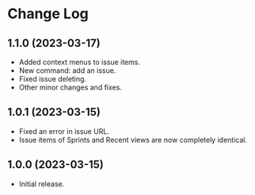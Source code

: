 # Change Log

## 1.1.0 (2023-03-17)

- Added context menus to issue items.
- New command: add an issue.
- Fixed issue deleting.
- Other minor changes and fixes.

## 1.0.1 (2023-03-15)

- Fixed an error in issue URL.
- Issue items of Sprints and Recent views are now completely identical.

## 1.0.0 (2023-03-15)

- Initial release.
